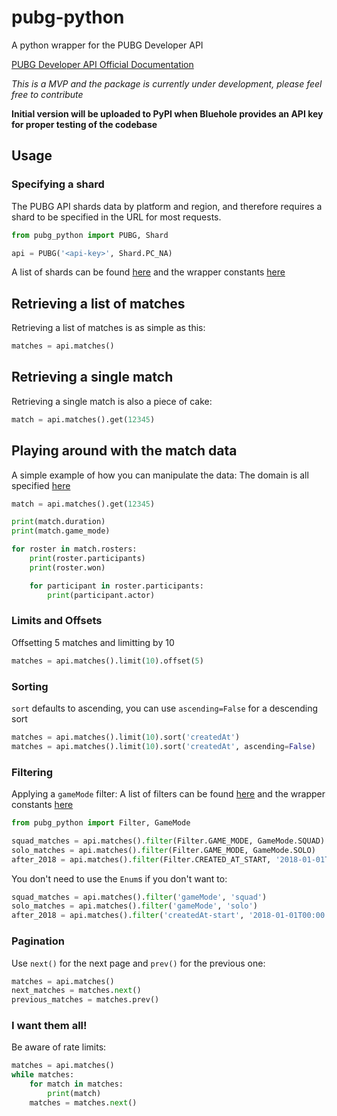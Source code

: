 # pubg-python

A python wrapper for the PUBG Developer API

[PUBG Developer API Official Documentation](https://developer.playbattlegrounds.com/docs/en/introduction.html)

*This is a MVP and the package is currently under development, please feel free to contribute*

**Initial version will be uploaded to PyPI when Bluehole provides an API key for proper testing of the codebase**

## Usage

### Specifying a shard

The PUBG API shards data by platform and region, and therefore requires a shard to be specified in the URL for most requests.

```python
from pubg_python import PUBG, Shard

api = PUBG('<api-key>', Shard.PC_NA)
```

A list of shards can be found [here](https://developer.playbattlegrounds.com/docs/en/making-requests.html#regions) and the wrapper constants [here](https://github.com/ramonsaraiva/pubg-python/blob/master/pubg_python/domain.py)

## Retrieving a list of matches

Retrieving a list of matches is as simple as this:

```python
matches = api.matches()
```

## Retrieving a single match

Retrieving a single match is also a piece of cake:

```python
match = api.matches().get(12345)
```

## Playing around with the match data

A simple example of how you can manipulate the data:
The domain is all specified [here](https://github.com/ramonsaraiva/pubg-python/blob/master/pubg_python/domain.py)

```python
match = api.matches().get(12345)

print(match.duration)
print(match.game_mode)

for roster in match.rosters:
    print(roster.participants)
    print(roster.won)

    for participant in roster.participants:
        print(participant.actor)
```

### Limits and Offsets

Offsetting 5 matches and limitting by 10

```python
matches = api.matches().limit(10).offset(5)
```

### Sorting

`sort` defaults to ascending, you can use `ascending=False` for a descending sort

```python
matches = api.matches().limit(10).sort('createdAt')
matches = api.matches().limit(10).sort('createdAt', ascending=False)
```

### Filtering

Applying a `gameMode` filter:
A list of filters can be found [here](https://developer.playbattlegrounds.com/docs/en/matches.html#/Matches/get_matches) and the wrapper constants [here](https://github.com/ramonsaraiva/pubg-python/blob/master/pubg_python/domain.py)

```python
from pubg_python import Filter, GameMode

squad_matches = api.matches().filter(Filter.GAME_MODE, GameMode.SQUAD)
solo_matches = api.matches().filter(Filter.GAME_MODE, GameMode.SOLO)
after_2018 = api.matches().filter(Filter.CREATED_AT_START, '2018-01-01T00:00:00Z')
```

You don't need to use the `Enum`s if you don't want to:

```python
squad_matches = api.matches().filter('gameMode', 'squad')
solo_matches = api.matches().filter('gameMode', 'solo')
after_2018 = api.matches().filter('createdAt-start', '2018-01-01T00:00:00Z')
```

### Pagination

Use `next()` for the next page and `prev()` for the previous one:

```python
matches = api.matches()
next_matches = matches.next()
previous_matches = matches.prev()
```

### I want them all!

Be aware of rate limits:

```python
matches = api.matches()
while matches:
    for match in matches:
        print(match)
    matches = matches.next()
```